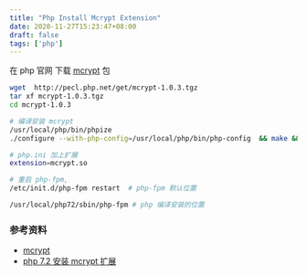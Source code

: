 ```yaml
---
title: "Php Install Mcrypt Extension"
date: 2020-11-27T15:23:47+08:00
draft: false
tags: ['php']
---
```


在 php 官网 下载 [mcrypt](http://pecl.php.net/package/mcrypt) 包

```bash
wget  http://pecl.php.net/get/mcrypt-1.0.3.tgz
tar xf mcrypt-1.0.3.tgz
cd mcrypt-1.0.3

# 编译安装 mcrypt
/usr/local/php/bin/phpize
./configure --with-php-config=/usr/local/php/bin/php-config  && make && make install

# php.ini 加上扩展 
extension=mcrypt.so

# 重启 php-fpm, 
/etc/init.d/php-fpm restart  # php-fpm 默认位置

/usr/local/php72/sbin/php-fpm # php 编译安装的位置

```



### 参考资料

- [mcrypt](http://pecl.php.net/package/mcrypt)
- [php 7.2 安装 mcrypt 扩展](https://www.jianshu.com/p/3427bc16127e)